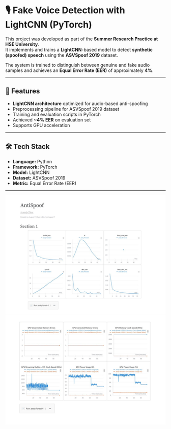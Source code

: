 # 🎙 Fake Voice Detection with LightCNN (PyTorch)

This project was developed as part of the **Summer Research Practice at HSE University**.  
It implements and trains a **LightCNN**-based model to detect **synthetic (spoofed) speech** using the **ASVSpoof 2019** dataset.  

The system is trained to distinguish between genuine and fake audio samples and achieves an **Equal Error Rate (EER)** of approximately **4%**.  

---

## 📌 Features
- **LightCNN architecture** optimized for audio-based anti-spoofing  
- Preprocessing pipeline for ASVSpoof 2019 dataset  
- Training and evaluation scripts in PyTorch  
- Achieved **~4% EER** on evaluation set  
- Supports GPU acceleration

---

## 🛠 Tech Stack
- **Language:** Python  
- **Framework:** PyTorch  
- **Model:** LightCNN  
- **Dataset:** ASVSpoof 2019  
- **Metric:** Equal Error Rate (EER)

---

![Accuracy Plot](assets/accuracy1.png)
![Accuracy Plot](assets/accuracy2.png)
